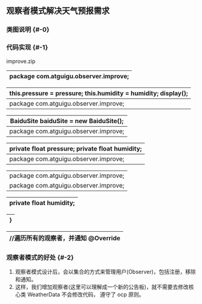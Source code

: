 ## 观察者模式解决天气预报需求

### 类图说明 {#-0}

### 代码实现 {#-1}

improve.zip

| package com.atguigu.observer.improve; |
| --- |

| this.pressure = pressure; this.humidity = humidity; display(); |
| --- |
| package com.atguigu.observer.improve; |

| BaiduSite baiduSite = new BaiduSite(); |
| --- |
| package com.atguigu.observer.improve; |

| private float pressure; private float humidity; |
| --- |
| package com.atguigu.observer.improve; |

|  |
| --- |
| package com.atguigu.observer.improve; |
| package com.atguigu.observer.improve; |

| private float humidity; |
| --- |

| } |
| --- |

| //遍历所有的观察者，并通知 @Override |
| --- |

### 观察者模式的好处 {#-2}

1.  观察者模式设计后，会以集合的方式来管理用户(Observer)，包括注册，移除和通知。
2.  这样，我们增加观察者(这里可以理解成一个新的公告板)，就不需要去修改核心类 WeatherData 不会修改代码， 遵守了 ocp 原则。